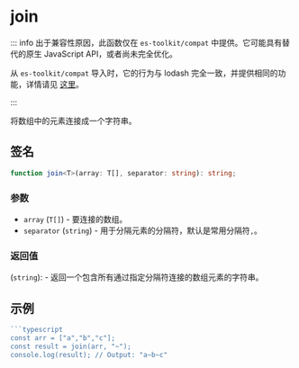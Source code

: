 # join

::: info
出于兼容性原因，此函数仅在 `es-toolkit/compat` 中提供。它可能具有替代的原生 JavaScript API，或者尚未完全优化。

从 `es-toolkit/compat` 导入时，它的行为与 lodash 完全一致，并提供相同的功能，详情请见 [这里](../../../compatibility.md)。

:::

将数组中的元素连接成一个字符串。

## 签名

```typescript
function join<T>(array: T[], separator: string): string;
```

### 参数

- `array` (`T[]`) - 要连接的数组。
- `separator` (`string`) - 用于分隔元素的分隔符，默认是常用分隔符`,`。

### 返回值

(`string`): - 返回一个包含所有通过指定分隔符连接的数组元素的字符串。

## 示例

````typescript
```typescript
const arr = ["a","b","c"];
const result = join(arr, "~");
console.log(result); // Output: "a~b~c"
````

```

```
